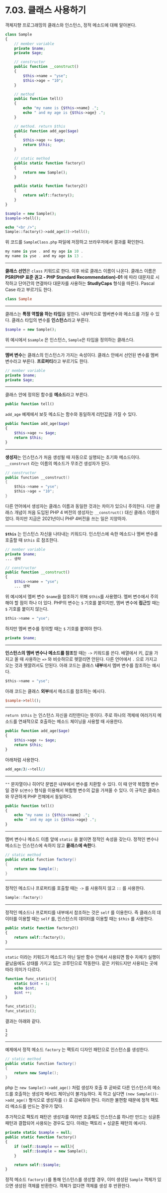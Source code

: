 # 7.03. 클래스 사용하기

객체지향 프로그래밍의 클래스와 인스턴스, 정적 메소드에 대해 알아본다.

```php
class Sample
{
    // member variable
    private $name;
    private $age;

    // constructor
    public function __construct()
    {
        $this->name = "yse";
        $this->age = "10";
    }

    // method
    public function tell()
    {
        echo "my name is {$this->name} .";
        echo " and my age is {$this->age} .";
    }

    // method. return $this
    public function add_age($age)
    {
        $this->age += $age;
        return $this;
    }

    // static method
    public static function factory()
    {
        return new Sample();
    }

    public static function factory2()
    {
        return self::factory();
    }
}

$sample = new Sample();
$sample->tell();

echo "<br />";
Sample::factory()->add_age(3)->tell();
```

위 코드를 `SampleClass.php` 파일에 저장하고 브라우저에서 결과를 확인한다.

```csharp
my name is yse . and my age is 10 .
my name is yse . and my age is 13 .
```

---

**클래스 선언**은 `class` 키워드로 한다. 이후 바로 클래스 이름이 나온다. 클래스 이름은 **PSR(PHP 표준 권고 - PHP Standard Recommendation)-01** 에 따라 대문자로 시작하고 단어간의 연결마다 대문자를 사용하는 **StudlyCaps** 형식을 따른다. Pascal Case 라고 부르기도 한다.

```ruby
class Sample
```

---

클래스는 **특정 역할을 하는 타입**을 말한다. 내부적으로 멤버변수와 메소드를 가질 수 있다. 클래스 타입의 변수를 **인스턴스**라고 부른다.

```php
$sample = new Sample();
```

위 예시에서 `$sample` 은 인스턴스, `Sample`은 타입을 정의하는 클래스다.

---

**멤버 변수**는 클래스의 인스턴스가 가지는 속성이다. 클래스 안에서 선언된 변수를 멤버 변수라고 부른다. **프로퍼티**라고 부르기도 한다.

```php
// member variable
private $name;
private $age;
```

---

클래스 안에 정의된 함수를 **메소드**라고 부른다.

```php
public function tell()
```

`add_age` 예제에서 보듯 메소드는 함수와 동일하게 리턴값을 가질 수 있다.

```php
public function add_age($age)
{
    $this->age += $age;
    return $this;
}
```

---

**생성자**는 인스턴스가 처음 생성될 때 자동으로 실행되는 초기화 메소드이다. `__construct` 라는 이름의 메소드가 무조건 생성자가 된다.

```kotlin
// constructor
public function __construct()
{
    $this->name = "yse";
    $this->age = "10";
}
```

다른 언어에서 생성자는 클래스 이름과 동일한 것과는 차이가 있으니 주의한다. 다만 클래스 개념이 처음 도입된 PHP 4 버전의 생성자는 `__construct()` 대신 클래스 이름이었다. 하지만 지금은 2021년이니 PHP 4버전을 쓰는 일은 지양하자.

---

**`$this`** 는 인스턴스 자신을 나타내는 키워드다. 인스턴스에 속한 메소드나 멤버 변수를 호출할 때 `$this` 로 참조한다.

```php
// member variable
private $name;
... 생략

// constructor
public function __construct()
{
    $this->name = "yse";
    ... 생략

```

위 예시에서 멤버 변수 `$name`을 참조하기 위해 `$this`를 사용했다.
멤버 변수에서 주의해야 할 점이 하나 더 있다. PHP의 변수는 `$` 기호를 붙이지만, 멤버 변수에 **접근**할 때는 `$` 기호를 붙이지 않는다.

```kotlin
$this->name = "yse";
```

하지만 멤버 변수를 정의할 때는 `$` 기호를 붙여야 한다.

```php
private $name;
```

---

**인스턴스의 멤버 변수나 메소드를 참조**할 때는 `->` 키워드를 쓴다. 배열에서 키, 값을 가지고 올 때 사용하는 `=>` 와 비슷하므로 헷깔리면 안된다. 다른 언어에서 `.` 으로 가지고 오는 것과 헷깔려서도 안된다.
아래 코드는 클래스 **내부**에서 멤버 변수를 참조하는 예시다.

```kotlin
$this->name = "yse";
```

아래 코드는 클래스 **외부**에서 메소드를 참조하는 예시다.

```perl
$sample->tell();
```

---

`return $this` 는 인스턴스 자신을 리턴한다는 뜻이다. 주로 하나의 객체에 여러가지 메소드를 연쇄적으로 호출하는 메소드 체이닝을 사용할 때 사용한다.

```php
public function add_age($age)
{
    $this->age += $age;
    return $this;
}
```

아래처럼 사용한다.

```scss
add_age(3)->tell()
```

---

`""` 문자열이나 히어닥 문법은 내부에서 변수를 치환할 수 있다. 이 때 만약 복합형 변수일 경우 `${변수}` 형식을 이용해서 복합형 변수의 값을 가져올 수 있다. 이 규칙은 클래스와 무관하게 PHP 전체에서 동일하다.

```php
public function tell()
{
    echo "my name is {$this->name} .";
    echo " and my age is {$this->age} .";
}
```

---

멤버 변수나 메소드 이름 앞에 `static` 을 붙이면 정적인 속성을 갖는다. 정적인 변수나 메소드는 인스턴스에 속하지 않고 **클래스에 속한**다.

```csharp
// static method
public static function factory()
{
    return new Sample();
}
```

---

정적인 메소드나 프로퍼티를 호출할 때는 `->` 를 사용하지 않고 `::` 를 사용한다.

```cpp
Sample::factory()
```

---

정적인 메소드나 프로퍼티를 내부에서 참조하는 것은 `self` 를 이용한다. 즉 클래스의 데이터를 이용할 때는 `self` 를, 인스턴스의 데이터를 이용할 때는 `$this` 를 사용한다.

```php
public static function factory2()
{
    return self::factory();
}
```

---

`static` 이라는 키워드가 메소드가 아닌 일반 함수 안에서 사용되면 함수 자체가 실행이 끝났음에도 상태를 가지고 있는 코루틴으로 작동한다. 같은 키워드지만 사용되는 곳에 따라 의미가 다르다.

```php
function func_static(){
    static $cnt = 1;
    echo $cnt;
    $cnt ++;
}

func_static();
func_static();
```

결과는 아래와 같다.

```undefined
1
2
```

---

예제에서 정적 메소드 `factory` 는 팩토리 디자인 패턴으로 인스턴스를 생성한다.

```csharp
// static method
public static function factory()
{
    return new Sample();
}
```

php 는 `new Sample()->add_age()` 처럼 생성자 호출 후 곧바로 다른 인스턴스의 메소드를 호출하는 생성자 메서드 체이닝이 불가능하다. 꼭 하고 싶다면 `(new Sample())->add_age()` 형식으로 생성자를 `()` 로 감싸줘야 한다. 이러한 불편함 때문에 정적 팩토리 메소드를 만드는 경우가 많다.

추가적으로 팩토리 패턴은 생성자를 여러번 호출해도 인스턴스를 하나만 만드는 싱글톤 패턴과 결합되어 사용되는 경우도 있다. 아래는 팩토리 + 싱글톤 패턴의 예시다.

```php
private static $sample = null;
public static function factory()
{
    if (self::$sample == null){
        self::$sample = new Sample();
    }

    return self::$sample;
}
```

정적 메소드 `factory()`를 통해 인스턴스를 생성할 경우, 이미 생성된 `Sample` 객체가 있으면 생성된 객체를 반환한다. 객체가 없다면 객체를 생성 후 반환한다.
